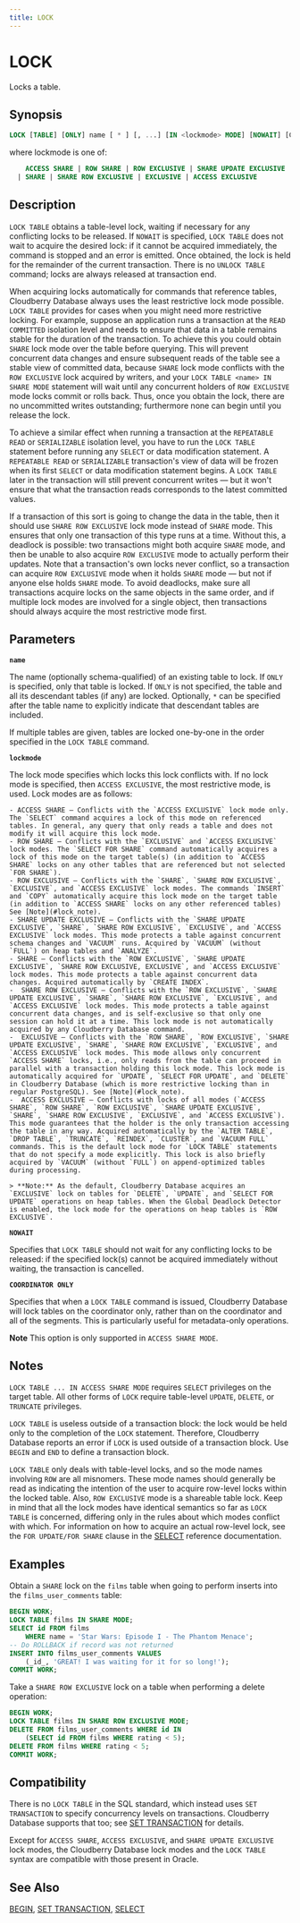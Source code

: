 ```yaml
---
title: LOCK
---
```


# LOCK

Locks a table.

## Synopsis

```sql
LOCK [TABLE] [ONLY] name [ * ] [, ...] [IN <lockmode> MODE] [NOWAIT] [COORDINATOR ONLY]
```

where lockmode is one of:

```sql
    ACCESS SHARE | ROW SHARE | ROW EXCLUSIVE | SHARE UPDATE EXCLUSIVE 
  | SHARE | SHARE ROW EXCLUSIVE | EXCLUSIVE | ACCESS EXCLUSIVE
```

## Description

`LOCK TABLE` obtains a table-level lock, waiting if necessary for any conflicting locks to be released. If `NOWAIT` is specified, `LOCK TABLE` does not wait to acquire the desired lock: if it cannot be acquired immediately, the command is stopped and an error is emitted. Once obtained, the lock is held for the remainder of the current transaction. There is no `UNLOCK TABLE` command; locks are always released at transaction end.

When acquiring locks automatically for commands that reference tables, Cloudberry Database always uses the least restrictive lock mode possible. `LOCK TABLE` provides for cases when you might need more restrictive locking. For example, suppose an application runs a transaction at the `READ COMMITTED` isolation level and needs to ensure that data in a table remains stable for the duration of the transaction. To achieve this you could obtain `SHARE` lock mode over the table before querying. This will prevent concurrent data changes and ensure subsequent reads of the table see a stable view of committed data, because `SHARE` lock mode conflicts with the `ROW EXCLUSIVE` lock acquired by writers, and your `LOCK TABLE <name> IN SHARE MODE` statement will wait until any concurrent holders of `ROW EXCLUSIVE` mode locks commit or rolls back. Thus, once you obtain the lock, there are no uncommitted writes outstanding; furthermore none can begin until you release the lock.

To achieve a similar effect when running a transaction at the `REPEATABLE READ` or `SERIALIZABLE` isolation level, you have to run the `LOCK TABLE` statement before running any `SELECT` or data modification statement. A `REPEATABLE READ` or `SERIALIZABLE` transaction's view of data will be frozen when its first `SELECT` or data modification statement begins. A `LOCK TABLE` later in the transaction will still prevent concurrent writes — but it won't ensure that what the transaction reads corresponds to the latest committed values.

If a transaction of this sort is going to change the data in the table, then it should use `SHARE ROW EXCLUSIVE` lock mode instead of `SHARE` mode. This ensures that only one transaction of this type runs at a time. Without this, a deadlock is possible: two transactions might both acquire `SHARE` mode, and then be unable to also acquire `ROW EXCLUSIVE` mode to actually perform their updates. Note that a transaction's own locks never conflict, so a transaction can acquire `ROW EXCLUSIVE` mode when it holds `SHARE` mode — but not if anyone else holds `SHARE` mode. To avoid deadlocks, make sure all transactions acquire locks on the same objects in the same order, and if multiple lock modes are involved for a single object, then transactions should always acquire the most restrictive mode first.

## Parameters

**`name`**

The name (optionally schema-qualified) of an existing table to lock. If `ONLY` is specified, only that table is locked. If `ONLY` is not specified, the table and all its descendant tables (if any) are locked. Optionally, `*` can be specified after the table name to explicitly indicate that descendant tables are included.

If multiple tables are given, tables are locked one-by-one in the order specified in the `LOCK TABLE` command.

**`lockmode`**

The lock mode specifies which locks this lock conflicts with. If no lock mode is specified, then `ACCESS EXCLUSIVE`, the most restrictive mode, is used. Lock modes are as follows:

    - ACCESS SHARE — Conflicts with the `ACCESS EXCLUSIVE` lock mode only. The `SELECT` command acquires a lock of this mode on referenced tables. In general, any query that only reads a table and does not modify it will acquire this lock mode.
    - ROW SHARE — Conflicts with the `EXCLUSIVE` and `ACCESS EXCLUSIVE` lock modes. The `SELECT FOR SHARE` command automatically acquires a lock of this mode on the target table(s) (in addition to `ACCESS SHARE` locks on any other tables that are referenced but not selected `FOR SHARE`).
    - ROW EXCLUSIVE — Conflicts with the `SHARE`, `SHARE ROW EXCLUSIVE`, `EXCLUSIVE`, and `ACCESS EXCLUSIVE` lock modes. The commands `INSERT` and `COPY` automatically acquire this lock mode on the target table (in addition to `ACCESS SHARE` locks on any other referenced tables) See [Note](#lock_note).
    - SHARE UPDATE EXCLUSIVE — Conflicts with the `SHARE UPDATE EXCLUSIVE`, `SHARE`, `SHARE ROW EXCLUSIVE`, `EXCLUSIVE`, and `ACCESS EXCLUSIVE` lock modes. This mode protects a table against concurrent schema changes and `VACUUM` runs. Acquired by `VACUUM` (without `FULL`) on heap tables and `ANALYZE`.
    - SHARE — Conflicts with the `ROW EXCLUSIVE`, `SHARE UPDATE EXCLUSIVE`, `SHARE ROW EXCLUSIVE, EXCLUSIVE`, and `ACCESS EXCLUSIVE` lock modes. This mode protects a table against concurrent data changes. Acquired automatically by `CREATE INDEX`.
    -  SHARE ROW EXCLUSIVE — Conflicts with the `ROW EXCLUSIVE`, `SHARE UPDATE EXCLUSIVE`, `SHARE`, `SHARE ROW EXCLUSIVE`, `EXCLUSIVE`, and `ACCESS EXCLUSIVE` lock modes. This mode protects a table against concurrent data changes, and is self-exclusive so that only one session can hold it at a time. This lock mode is not automatically acquired by any Cloudberry Database command.
    -  EXCLUSIVE — Conflicts with the `ROW SHARE`, `ROW EXCLUSIVE`, `SHARE UPDATE EXCLUSIVE`, `SHARE`, `SHARE ROW EXCLUSIVE`, `EXCLUSIVE`, and `ACCESS EXCLUSIVE` lock modes. This mode allows only concurrent `ACCESS SHARE` locks, i.e., only reads from the table can proceed in parallel with a transaction holding this lock mode. This lock mode is automatically acquired for `UPDATE`, `SELECT FOR UPDATE`, and `DELETE` in Cloudberry Database (which is more restrictive locking than in regular PostgreSQL). See [Note](#lock_note).
    -  ACCESS EXCLUSIVE — Conflicts with locks of all modes (`ACCESS SHARE`, `ROW SHARE`, `ROW EXCLUSIVE`, `SHARE UPDATE EXCLUSIVE`, `SHARE`, `SHARE ROW EXCLUSIVE`, `EXCLUSIVE`, and `ACCESS EXCLUSIVE`). This mode guarantees that the holder is the only transaction accessing the table in any way. Acquired automatically by the `ALTER TABLE`, `DROP TABLE`, `TRUNCATE`, `REINDEX`, `CLUSTER`, and `VACUUM FULL` commands. This is the default lock mode for `LOCK TABLE` statements that do not specify a mode explicitly. This lock is also briefly acquired by `VACUUM` (without `FULL`) on append-optimized tables during processing.

    > **Note:** As the default, Cloudberry Database acquires an `EXCLUSIVE` lock on tables for `DELETE`, `UPDATE`, and `SELECT FOR UPDATE` operations on heap tables. When the Global Deadlock Detector is enabled, the lock mode for the operations on heap tables is `ROW EXCLUSIVE`.

**`NOWAIT`**

Specifies that `LOCK TABLE` should not wait for any conflicting locks to be released: if the specified lock(s) cannot be acquired immediately without waiting, the transaction is cancelled.

**`COORDINATOR ONLY`**

Specifies that when a `LOCK TABLE` command is issued, Cloudberry Database will lock tables on the coordinator only, rather than on the coordinator and all of the segments. This is particularly useful for metadata-only operations. 

**Note** This option is only supported in `ACCESS SHARE MODE`.

## Notes

`LOCK TABLE ... IN ACCESS SHARE MODE` requires `SELECT` privileges on the target table. All other forms of `LOCK` require table-level `UPDATE`, `DELETE`, or `TRUNCATE` privileges.

`LOCK TABLE` is useless outside of a transaction block: the lock would be held only to the completion of the `LOCK` statement. Therefore, Cloudberry Database reports an error if `LOCK` is used outside of a transaction block. Use `BEGIN` and `END` to define a transaction block.

`LOCK TABLE` only deals with table-level locks, and so the mode names involving `ROW` are all misnomers. These mode names should generally be read as indicating the intention of the user to acquire row-level locks within the locked table. Also, `ROW EXCLUSIVE` mode is a shareable table lock. Keep in mind that all the lock modes have identical semantics so far as `LOCK TABLE` is concerned, differing only in the rules about which modes conflict with which. For information on how to acquire an actual row-level lock, see the `FOR UPDATE/FOR SHARE` clause in the [SELECT](/docs/sql-stmts/sql-stmt-select.md) reference documentation.

## Examples

Obtain a `SHARE` lock on the `films` table when going to perform inserts into the `films_user_comments` table:

```sql
BEGIN WORK;
LOCK TABLE films IN SHARE MODE;
SELECT id FROM films
    WHERE name = 'Star Wars: Episode I - The Phantom Menace';
-- Do ROLLBACK if record was not returned
INSERT INTO films_user_comments VALUES
    (_id_, 'GREAT! I was waiting for it for so long!');
COMMIT WORK;
```

Take a `SHARE ROW EXCLUSIVE` lock on a table when performing a delete operation:

```sql
BEGIN WORK;
LOCK TABLE films IN SHARE ROW EXCLUSIVE MODE;
DELETE FROM films_user_comments WHERE id IN
    (SELECT id FROM films WHERE rating < 5);
DELETE FROM films WHERE rating < 5;
COMMIT WORK;
```

## Compatibility

There is no `LOCK TABLE` in the SQL standard, which instead uses `SET TRANSACTION` to specify concurrency levels on transactions. Cloudberry Database supports that too; see [SET TRANSACTION](/docs/sql-stmts/sql-stmt-set-transaction.md) for details.

Except for `ACCESS SHARE`, `ACCESS EXCLUSIVE`, and `SHARE UPDATE EXCLUSIVE` lock modes, the Cloudberry Database lock modes and the `LOCK TABLE` syntax are compatible with those present in Oracle.

## See Also

[BEGIN](/docs/sql-stmts/sql-stmt-begin.md), [SET TRANSACTION](/docs/sql-stmts/sql-stmt-set-transaction.md), [SELECT](/docs/sql-stmts/sql-stmt-select.md)
